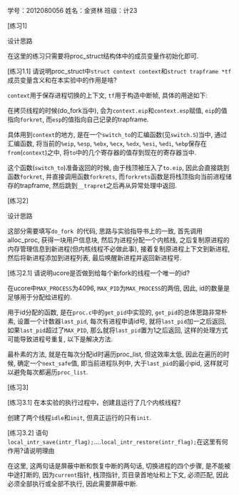  学号：2012080056 姓名：金贤林 班级：计23

[练习1]

设计思路

在这里的练习只需要将proc_struct结构体中的成员变量作初始化即可. 

[练习1.1] 请说明proc_struct中`struct context context`和`struct trapframe *tf`成员变量含义和在本实验中的作用是啥?

`context`用于保存进程切换的上下文, `tf`用于构造中断帧, 具体的用途如下:

在拷贝线程的时候(do_fork当中), 会为`context.eip`和`context.esp`赋值, `eip`的值指向`forkret`, 而`esp`的值指向自己记录的trapframe. 

具体用到`context`的地方, 是在一个`switch_to`的汇编函数(见`switch.S`)当中, 通过汇编函数, 将当前的`%eip`, `%esp`, `%ebx`, `%ecx`, `%edx`, `%esi`, `%edi`, `%ebp`保存在`from`(`context`)之中, 将`to`中的几个寄存器的值存到现在的寄存器当中. 

这个函数(`switch_to`)准备返回的时候, 由于栈顶被压入了`to.eip`, 因此会直接跳到函数`forkret`, 并直接调用函数`forkrets`, 而`forkrets`函数是将栈顶指向当前进程储存的trapframe, 然后跳到`__trapret`之后再从异常处理中返回. 

[练习2]


设计思路

这部分需要填写`do_fork `的代码, 思路与实验指导书上的一致, 首先调用alloc_proc, 获得一块用户信息块, 然后为进程分配一个内核栈, 之后复制原进程的内存管理信息到新进程(但内核线程不必做此事), 接着复制原进程上下文到新进程, 然后将新进程添加到进程列表, 最后唤醒新进程并返回新进程号.


[练习2.1] 请说明ucore是否做到给每个新fork的线程一个唯一的id?

在ucore中`MAX_PROCESS`为4096, `MAX_PID`为`MAX_PROCESS`的两倍, 因此, id的数量是足够用于分配给进程的.

用于id分配的函数, 是在`proc.c`中的`get_pid`中实现的, `get_pid`的总体思路非常朴素, 设置一个计数器`last_pid`, 每次有进程申请id号, 就将`last_pid`加一之后返回, 如果`last_pid`超过了`MAX_PID`, 那么就将`last_pid`置为1之后返回, 这样的处理方式可能导致进程号重复, 以下是解决方法. 

最朴素的方法, 就是在每次分配id时遍历proc_list, 但这效率太低, 因此在遍历的时候, 确定一个`next_safe`值, 即当前进程队列中, 大于`last_pid`的最小pid, 这样就可以避免每次都遍历`proc_list`.

[练习3]

[练习3.1] 在本实验的执行过程中，创建且运行了几个内核线程?

创建了两个线程`idle`和`init`, 但真正运行的只有`init`. 

[练习3.2] 语句`local_intr_save(intr_flag);`....`local_intr_restore(intr_flag);`在这里有何作用?请说明理由

在这里, 这两句话是屏蔽中断和恢复中断的两句话, 切换进程的四个步骤, 是不能被中途打断的, 因为`current`指针, 栈顶指针, 页目录首地址和上下文, 必须匹配, 因此必须全部执行或全部不执行, 因此需要屏蔽中断. 

